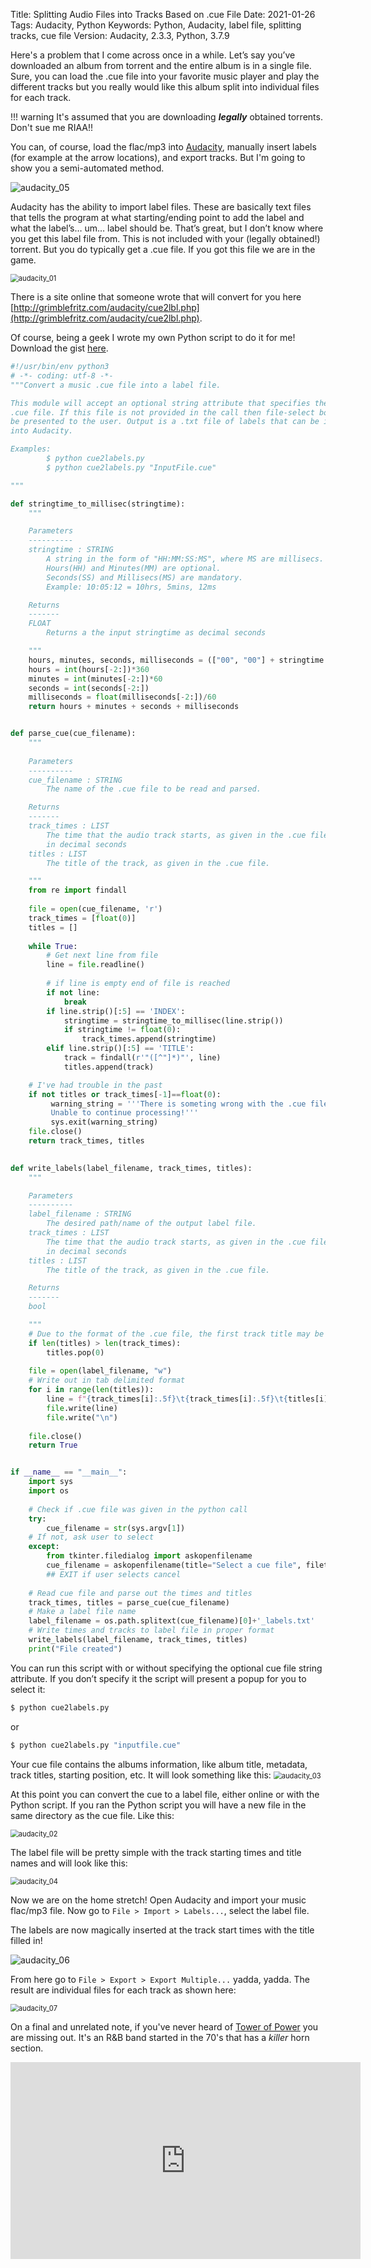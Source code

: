 Title: Splitting Audio Files into Tracks Based on .cue File
Date: 2021-01-26
Tags: Audacity, Python
Keywords: Python, Audacity, label file, splitting tracks, cue file
Version: Audacity, 2.3.3, Python, 3.7.9


Here's a problem that I come across once in a while. Let’s say you’ve downloaded an album from torrent and the entire album is in a single file. Sure, you can load the .cue file into your favorite music player and play the different tracks but you really would like this album split into individual files for each track. 

!!! warning
	It's assumed that you are downloading ***legally*** obtained torrents. Don't sue me RIAA!!

You can, of course, load the flac/mp3 into [Audacity](https://www.audacityteam.org/), manually insert labels (for example at the arrow locations), and export tracks. But I'm going to show you a semi-automated method. 

![audacity_05](/images/2021/audacity_05.png)

Audacity has the ability to import label files. These are basically text files that tells the program at what starting/ending point to add the label and what the label’s… um… label should be. That’s great, but I don’t know where you get this label file from. This is not included with your (legally obtained!) torrent. But you do typically get a .cue file. If you got this file we are in the game.

<img src="/images/2021/audacity_01.png" alt="audacity_01" style="zoom:80%;" />

There is a site online that someone wrote that will convert for you here [http://grimblefritz.com/audacity/cue2lbl.php](http://grimblefritz.com/audacity/cue2lbl.php). 

Of course, being a geek I wrote my own Python script to do it for me!  Download the gist [here](https://gist.github.com/joelotz/49d99e6c464825a0e551146bd92369a3).

```python
#!/usr/bin/env python3
# -*- coding: utf-8 -*-
"""Convert a music .cue file into a label file.

This module will accept an optional string attribute that specifies the input
.cue file. If this file is not provided in the call then file-select box will
be presented to the user. Output is a .txt file of labels that can be input
into Audacity.

Examples:
        $ python cue2labels.py
        $ python cue2labels.py "InputFile.cue"

"""

def stringtime_to_millisec(stringtime):
    """

    Parameters
    ----------
    stringtime : STRING
        A string in the form of "HH:MM:SS:MS", where MS are millisecs.
        Hours(HH) and Minutes(MM) are optional.
        Seconds(SS) and Millisecs(MS) are mandatory.
        Example: 10:05:12 = 10hrs, 5mins, 12ms

    Returns
    -------
    FLOAT
        Returns a the input stringtime as decimal seconds

    """
    hours, minutes, seconds, milliseconds = (["00", "00"] + stringtime.split(":"))[-4:]
    hours = int(hours[-2:])*360
    minutes = int(minutes[-2:])*60 
    seconds = int(seconds[-2:])
    milliseconds = float(milliseconds[-2:])/60
    return hours + minutes + seconds + milliseconds


def parse_cue(cue_filename):
    """
    
    Parameters
    ----------
    cue_filename : STRING
        The name of the .cue file to be read and parsed.

    Returns
    -------
    track_times : LIST
        The time that the audio track starts, as given in the .cue file, 
        in decimal seconds
    titles : LIST
        The title of the track, as given in the .cue file.

    """
    from re import findall
    
    file = open(cue_filename, 'r') 
    track_times = [float(0)]
    titles = []
    
    while True: 
        # Get next line from file 
        line = file.readline() 
      
        # if line is empty end of file is reached 
        if not line: 
            break
        if line.strip()[:5] == 'INDEX':
            stringtime = stringtime_to_millisec(line.strip())
            if stringtime != float(0):
                track_times.append(stringtime)
        elif line.strip()[:5] == 'TITLE':
            track = findall(r'"([^"]*)"', line)
            titles.append(track)                

    # I've had trouble in the past         
    if not titles or track_times[-1]==float(0):
         warning_string = '''There is someting wrong with the .cue file, it\'s not formatted properly.
         Unable to continue processing!'''
         sys.exit(warning_string)     
    file.close() 
    return track_times, titles

    
def write_labels(label_filename, track_times, titles):
    """

    Parameters
    ----------
    label_filename : STRING
        The desired path/name of the output label file.
    track_times : LIST        
        The time that the audio track starts, as given in the .cue file, 
        in decimal seconds
    titles : LIST
        The title of the track, as given in the .cue file.

    Returns
    -------
    bool

    """
    # Due to the format of the .cue file, the first track title may be the album title
    if len(titles) > len(track_times):
        titles.pop(0)
        
    file = open(label_filename, "w")
    # Write out in tab delimited format
    for i in range(len(titles)):
        line = f"{track_times[i]:.5f}\t{track_times[i]:.5f}\t{titles[i][0]}"
        file.write(line)
        file.write("\n")
    
    file.close()
    return True


if __name__ == "__main__":
    import sys
    import os
    
    # Check if .cue file was given in the python call
    try:
        cue_filename = str(sys.argv[1])
    # If not, ask user to select        
    except:
        from tkinter.filedialog import askopenfilename
        cue_filename = askopenfilename(title="Select a cue file", filetypes=(("cue files",'*.cue'),))
        ## EXIT if user selects cancel
    
    # Read cue file and parse out the times and titles
    track_times, titles = parse_cue(cue_filename)
    # Make a label file name
    label_filename = os.path.splitext(cue_filename)[0]+'_labels.txt'
    # Write times and tracks to label file in proper format
    write_labels(label_filename, track_times, titles)
    print("File created")
```

You can run this script with or without specifying the optional cue file string attribute. If you don’t specify it the script will present a popup for you to select it:

```bash
$ python cue2labels.py
```

or

```bash
$ python cue2labels.py "inputfile.cue"
```
Your cue file contains the albums information, like album title, metadata, track titles, starting position, etc. It will look something like this:
<img src="/images/2021/audacity_03.png" alt="audacity_03" style="zoom:80%;" />

At this point you can convert the cue to a label file, either online or with the Python script. If you ran the Python script you will have a new file in the same directory as the cue file. Like this:

<img src="/images/2021/audacity_02.png" alt="audacity_02" style="zoom:80%;" />

The label file will be pretty simple with the track starting times and title names and will look like this:

<img src="/images/2021/audacity_04.png" alt="audacity_04" style="zoom:80%;" />

Now we are on the home stretch! Open Audacity and import your music flac/mp3 file. Now go to `File > Import > Labels...`, select the label file.

The labels are now magically inserted at the track start times with the title filled in!

![audacity_06](/images/2021/audacity_06.png)

From here go to `File > Export > Export Multiple...` yadda, yadda. The result are individual files for each track as shown here:

<img src="/images/2021/audacity_07.png" alt="audacity_07" style="zoom:80%;" />

On a final and unrelated note, if you've never heard of [Tower of Power](https://en.wikipedia.org/wiki/Tower_of_Power) you are missing out. It's an R&B band started in the 70's that has a *killer* horn section.

<iframe width="560" height="315" src="https://www.youtube.com/embed/oAatPPEaZDA" frameborder="0" allow="accelerometer; autoplay; clipboard-write; encrypted-media; gyroscope; picture-in-picture" allowfullscreen></iframe>